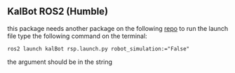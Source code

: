 ## KalBot ROS2 (Humble)
this package needs another package on the following [repo](https://github.com/wisnukusuma/my_controller)
to run the launch file type the following command on the terminal:
```
ros2 launch kalBot rsp.launch.py robot_simulation:="False"
```
the argument should be in the string
